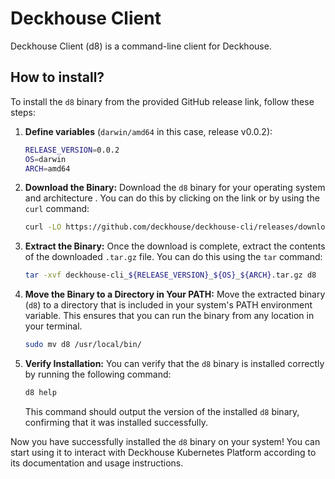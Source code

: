 # Deckhouse Client

Deckhouse Client (d8) is a command-line client for Deckhouse.

## How to install?

To install the `d8` binary from the provided GitHub release link, follow these steps:

1. **Define variables** (`darwin/amd64` in this case, release v0.0.2):
   ```bash
   RELEASE_VERSION=0.0.2
   OS=darwin
   ARCH=amd64

1. **Download the Binary:**
   Download the `d8` binary for your operating system and architecture . You can do this by clicking on the link or by using the `curl` command:
   ```bash
   curl -LO https://github.com/deckhouse/deckhouse-cli/releases/download/v${RELEASE_VERSION}/deckhouse-cli_${RELEASE_VERSION}_${OS}_${ARCH}.tar.gz
   ```

1. **Extract the Binary:**
   Once the download is complete, extract the contents of the downloaded `.tar.gz` file. You can do this using the `tar` command:
   ```bash
   tar -xvf deckhouse-cli_${RELEASE_VERSION}_${OS}_${ARCH}.tar.gz d8
   ```

2. **Move the Binary to a Directory in Your PATH:**
   Move the extracted binary (`d8`) to a directory that is included in your system's PATH environment variable. This ensures that you can run the binary from any location in your terminal.
   ```bash
   sudo mv d8 /usr/local/bin/
   ```

3. **Verify Installation:**
   You can verify that the `d8` binary is installed correctly by running the following command:
   ```bash
   d8 help
   ```

   This command should output the version of the installed `d8` binary, confirming that it was installed successfully.

Now you have successfully installed the `d8` binary on your system! You can start using it to interact with Deckhouse Kubernetes Platform according to its documentation and usage instructions.
